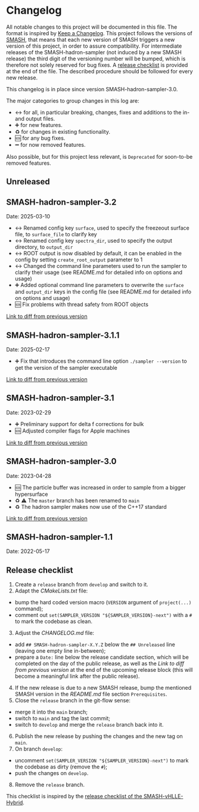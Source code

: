 # Changelog


All notable changes to this project will be documented in this file.
The format is inspired by [Keep a Changelog](https://keepachangelog.com/en/1.0.0/).
This project follows the versions of [SMASH](https://github.com/smash-transport/smash), that means that each new version of SMASH triggers a new version of this project, in order to assure compatibility.
For intermediate releases of the SMASH-hadron-sampler (not induced by a new SMASH release) the third digit of the versioning number will be bumped, which is therefore not solely reserved for bug fixes.
A [release checklist](#release-checklist) is provided at the end of the file.
The described procedure should be followed for every new release.

This changelog is in place since version SMASH-hadron-sampler-3.0.

The major categories to group changes in this log are:

* :left_right_arrow: for all, in particular breaking, changes, fixes and additions to the in- and output files.
* :heavy_plus_sign: for new features.
* :recycle: for changes in existing functionality.
* :sos: for any bug fixes.
* :heavy_minus_sign: for now removed features.

Also possible, but for this project less relevant, is `Deprecated` for soon-to-be removed features.


## Unreleased

## SMASH-hadron-sampler-3.2
Date: 2025-03-10

* :left_right_arrow: Renamed config key `surface`, used to specify the freezeout surface file, to `surface_file` to clarify key
* :left_right_arrow: Renamed config key `spectra_dir`, used to specify the output directory, to `output_dir`
* :left_right_arrow: ROOT output is now disabled by default, it can be enabled in the config by setting `create_root_output` parameter to 1
* :left_right_arrow: Changed the command line parameters used to run the sampler to clarify their usage (see README.md for detailed info on options and usage)
* :heavy_plus_sign: Added optional command line parameters to overwrite the `surface` and `output_dir` keys in the config file (see README.md for detailed info on options and usage)
* :sos: Fix problems with thread safety from ROOT objects

[Link to diff from previous version](https://github.com/smash-transport/smash-hadron-sampler/compare/SMASH-hadron-sampler-3.1.1...SMASH-hadron-sampler-3.2)


## SMASH-hadron-sampler-3.1.1
Date: 2025-02-17

* :heavy_plus_sign: Fix that introduces the command line option `./sampler --version` to get the version of the sampler executable

[Link to diff from previous version](https://github.com/smash-transport/smash-hadron-sampler/compare/SMASH-hadron-sampler-3.1...SMASH-hadron-sampler-3.1.1)


## SMASH-hadron-sampler-3.1
Date: 2023-02-29

* :heavy_plus_sign: Preliminary support for delta f corrections for bulk
* :sos: Adjusted compiler flags for Apple machines

[Link to diff from previous version](https://github.com/smash-transport/smash-hadron-sampler/compare/SMASH-hadron-sampler-3.0...SMASH-hadron-sampler-3.1)


## SMASH-hadron-sampler-3.0
Date: 2023-04-28

* :sos: The particle buffer was increased in order to sample from a bigger hypersurface
* :recycle: ⚠️ The `master` branch has been renamed to `main`
* :recycle: The hadron sampler makes now use of the C++17 standard

[Link to diff from previous version](https://github.com/smash-transport/smash-hadron-sampler/compare/SMASH-hadron-sampler-1.1...SMASH-hadron-sampler-3.0)


## SMASH-hadron-sampler-1.1
Date: 2022-05-17


## Release checklist

1. Create a `release` branch from `develop` and switch to it.
2. Adapt the _CMakeLists.txt_ file:
  * bump the hard coded version macro (`VERSION` argument of `project(...)` command);
  * comment out `set(SAMPLER_VERSION "${SAMPLER_VERSION}-next")` with a `#` to mark the codebase as clean.
3. Adjust the _CHANGELOG.md_ file:
  * add `## SMASH-hadron-sampler-X.Y.Z` below the `## Unreleased` line (leaving one empty line in-between);
  * prepare a `Date:` line below the release candidate section, which will be completed on the day of the public release, as well as the _Link to diff from previous version_ at the end of the upcoming release block (this will become a meaningful link after the public release).
4. If the new release is due to a new SMASH release, bump the mentioned SMASH version in the _README.md_ file section `Prerequisites`.
5. Close the `release` branch in the git-flow sense:
  * merge it into the `main` branch;
  * switch to `main` and tag the last commit;
  * switch to `develop` and merge the `release` branch back into it.
6. Publish the new release by pushing the changes and the new tag on `main`.
7. On branch `develop`:
  * uncomment `set(SAMPLER_VERSION "${SAMPLER_VERSION}-next")` to mark the codebase as dirty (remove the `#`);
  * push the changes on `develop`.
8. Remove the `release` branch.

This checklist is inspired by the [release checklist of the SMASH-vHLLE-Hybrid](https://smash-transport.github.io/smash-vhlle-hybrid/latest/developer/release_procedure/#release-checklist).
